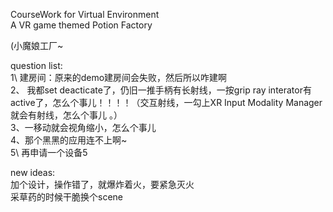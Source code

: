 CourseWork for Virtual Environment     
A VR game themed Potion Factory

(小魔娘工厂~

question list:  
1\ 建房间：原来的demo建房间会失败，然后所以咋建啊        
2、 我都set deacticate了，仍旧一推手柄有长射线，一按grip ray interator有active了，怎么个事儿！！！！（交互射线，一勾上XR Input Modality Manager就会有射线，怎么个事儿 。）         
3、一移动就会视角缩小，怎么个事儿   
4、那个黑黑的应用连不上啊~    
5\ 再申请一个设备5

new ideas:  
加个设计，操作错了，就爆炸着火，要紧急灭火    
采草药的时候干脆换个scene
